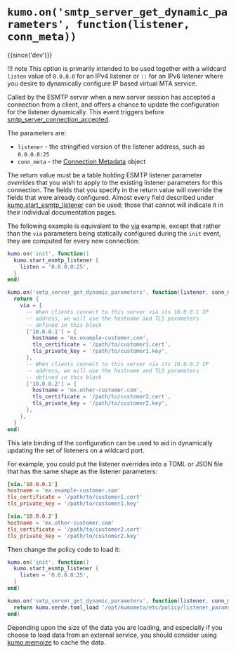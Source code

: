 # `kumo.on('smtp_server_get_dynamic_parameters', function(listener, conn_meta))`

{{since('dev')}}

!!! note
    This option is primarily intended to be used together with
    a wildcard `listen` value of `0.0.0.0` for an IPv4 listener
    or `::` for an IPv6 listener where you desire to dynamically
    configure IP based virtual MTA service.

Called by the ESMTP server when a new server session has accepted
a connection from a client, and offers a chance to update the
configuration for the listener dynamically.  This event triggers
before [smtp_server_connection_accepted](smtp_server_connection_accepted.md).

The parameters are:

* `listener` - the stringified version of the listener address, such as `0.0.0.0:25`
* `conn_meta` - the [Connection Metadata](../connectionmeta.md) object

The return value must be a table holding ESMTP listener parameter *overrides*
that you wish to apply to the existing listener parameters for this connection.
The fields that you specify in the return value will override the fields that
were already configured.  Almost every field described under
[kumo.start_esmtp_listener](../kumo/start_esmtp_listener/index.md) can be used;
those that cannot will indicate it in their individual documentation pages.

The following example is equivalent to the
[via](../kumo/start_esmtp_listener/via.md) example, except that rather than the
`via` parameters being statically configured during the `init` event, they are
computed for every new connection:

```lua
kumo.on('init', function()
  kumo.start_esmtp_listener {
    listen = '0.0.0.0:25',
  }
end)

kumo.on('smtp_server_get_dynamic_parameters', function(listener, conn_meta)
  return {
    via = {
      -- When clients connect to this server via its 10.0.0.1 IP
      -- address, we will use the hostname and TLS parameters
      -- defined in this block
      ['10.0.0.1'] = {
        hostname = 'mx.example-customer.com',
        tls_certificate = '/path/to/customer1.cert',
        tls_private_key = '/path/to/customer1.key',
      },
      -- When clients connect to this server via its 10.0.0.2 IP
      -- address, we will use the hostname and TLS parameters
      -- defined in this block
      ['10.0.0.2'] = {
        hostname = 'mx.other-customer.com',
        tls_certificate = '/path/to/customer2.cert',
        tls_private_key = '/path/to/customer2.key',
      },
    },
  }
end)
```

This late binding of the configuration can be used to aid in dynamically
updating the set of listeners on a wildcard port.

For example, you could put the listener overrides into a TOML or JSON
file that has the same shape as the listener parameters:

```toml
[via.'10.0.0.1']
hostname = 'mx.example-customer.com'
tls_certificate = '/path/to/customer1.cert'
tls_private_key = '/path/to/customer1.key'

[via.'10.0.0.2']
hostname = 'mx.other-customer.com'
tls_certificate = '/path/to/customer2.cert'
tls_private_key = '/path/to/customer2.key'
```

Then change the policy code to load it:

```lua
kumo.on('init', function()
  kumo.start_esmtp_listener {
    listen = '0.0.0.0:25',
  }
end)

kumo.on('smtp_server_get_dynamic_parameters', function(listener, conn_meta)
  return kumo.serde.toml_load '/opt/kumometa/etc/policy/listener_params.toml'
end)
```

Depending upon the size of the data you are loading, and especially if you
choose to load data from an external service, you should consider using
[kumo.memoize](../kumo/memoize.md) to cache the data.
